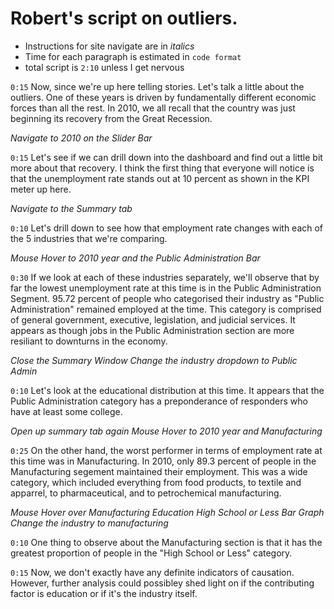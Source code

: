 # Robert's script on outliers.

* Instructions for site navigate are in _italics_
* Time for each paragraph is estimated in `code format`
* total script is `2:10` unless I get nervous

`0:15`
Now, since we're up here telling stories. Let's talk a little about the outliers. One of these years is driven by fundamentally different economic forces than all the rest. In 2010, we all recall that the country was just beginning its recovery from the Great Recession.

_Navigate to 2010 on the Slider Bar_

`0:15`
Let's see if we can drill down into the dashboard and find out a little bit more about that recovery. I think the first thing that everyone will notice is that the unemployment rate stands out at 10 percent as shown in the KPI meter up here.

_Navigate to the Summary tab_

`0:10`
Let's drill down to see how that employment rate changes with each of the 5 industries that we're comparing.

_Mouse Hover to 2010 year and the Public Administration Bar_

`0:30`
If we look at each of these industries separately, we'll observe that by far the lowest unemployment rate at this time is in the Public Administration Segment. 95.72 percent of people who categorised their industry as "Public Administration" remained employed at the time. This category is comprised of general government, executive, legislation, and judicial services. It appears as though jobs in the Public Administration section are more resiliant to downturns in the economy.

_Close the Summary Window_
_Change the industry dropdown to Public Admin_

`0:10`
Let's look at the educational distribution at this time. It appears that the Public Administration category has a preponderance of responders who have at least some college.


_Open up summary tab again_
_Mouse Hover to 2010 year and Manufacturing_

`0:25`
On the other hand, the worst performer in terms of employment rate at this time was in Manufacturing. In 2010, only 89.3 percent of people in the Manufacturing segement maintained their employment. This was a wide category, which included everything from food products, to textile and apparrel, to pharmaceutical, and to petrochemical manufacturing.

_Mouse Hover over Manufacturing Education High School or Less Bar Graph_
_Change the industry to manufacturing_

`0:10`
One thing to observe about the Manufacturing section is that it has the greatest proportion of people in the "High School or Less" category.

`0:15`
Now, we don't exactly have any definite indicators of causation. However, further analysis could possibley shed light on if the contributing factor is education or if it's the industry itself.